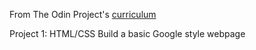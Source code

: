 From The Odin Project's [curriculum](http://www.theodinproject.com/courses/web-development-101/lessons/html-css)

Project 1: HTML/CSS
Build a basic Google style webpage